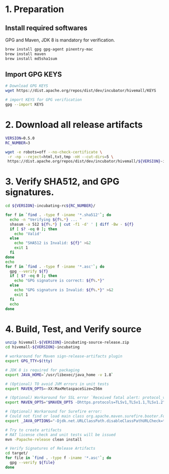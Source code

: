 <!--
  Licensed to the Apache Software Foundation (ASF) under one
  or more contributor license agreements.  See the NOTICE file
  distributed with this work for additional information
  regarding copyright ownership.  The ASF licenses this file
  to you under the Apache License, Version 2.0 (the
  "License"); you may not use this file except in compliance
  with the License.  You may obtain a copy of the License at

    http://www.apache.org/licenses/LICENSE-2.0

  Unless required by applicable law or agreed to in writing,
  software distributed under the License is distributed on an
  "AS IS" BASIS, WITHOUT WARRANTIES OR CONDITIONS OF ANY
  KIND, either express or implied.  See the License for the
  specific language governing permissions and limitations
  under the License.
-->

<!-- toc -->

# 1. Preparation 

## Install required softwares 

GPG and Maven, JDK 8 is mandatory for verification.

```sh
brew install gpg gpg-agent pinentry-mac
brew install maven
brew install md5sha1sum
```

## Import GPG KEYS

```sh
# Download GPG KEYS
wget https://dist.apache.org/repos/dist/dev/incubator/hivemall/KEYS

# import KEYS for GPG verification
gpg --import KEYS
```

# 2. Download all release artifacts

```sh
VERSION=0.5.0
RC_NUMBER=3

wget -e robots=off --no-check-certificate \
 -r -np --reject=html,txt,tmp -nH --cut-dirs=5 \
 https://dist.apache.org/repos/dist/dev/incubator/hivemall/${VERSION}-incubating-rc${RC_NUMBER}/
```

# 3. Verify SHA512, and GPG signatures.

```sh
cd ${VERSION}-incubating-rc${RC_NUMBER}/

for f in `find . -type f -iname '*.sha512'`; do
  echo -n "Verifying ${f%.*} ... "
  shasum -a 512 ${f%.*} | cut -f1 -d' ' | diff -Bw - ${f}
  if [ $? -eq 0 ]; then
    echo 'Valid'
  else 
    echo "SHA512 is Invalid: ${f}" >&2
    exit 1
  fi  
done
echo
for f in `find . -type f -iname '*.asc'`; do
  gpg --verify ${f}
  if [ $? -eq 0 ]; then
    echo "GPG signature is correct: ${f%.*}"
  else
    echo "GPG signature is Invalid: ${f%.*}" >&2
	exit 1
  fi
  echo
done
```

# 4. Build, Test, and Verify source 

```sh
unzip hivemall-${VERSION}-incubating-source-release.zip
cd hivemall-${VERSION}-incubating

# workaround for Maven sign-release-artifacts plugin
export GPG_TTY=$(tty)

# JDK 8 is required for packaging
export JAVA_HOME=`/usr/libexec/java_home -v 1.8`

# (Optional) TO avoid JVM errors in unit tests
export MAVEN_OPTS=-XX:MaxMetaspaceSize=256m

# (Optional) Workaround for SSL error `Received fatal alert: protocol_version`
export MAVEN_OPTS="$MAVEN_OPTS -Dhttps.protocols=TLSv1,TLSv1.1,TLSv1.2"

# (Optional) Workaround for Surefire error:
# Could not find or load main class org.apache.maven.surefire.booter.ForkedBooter
export _JAVA_OPTIONS="-Djdk.net.URLClassPath.disableClassPathURLCheck=true"

# Try to create artifacts
# RAT license check and unit tests will be issued
mvn -Papache-release clean install

# Verify Signatures of Release Artifacts
cd target/
for file in `find . -type f -iname '*.asc'`; do
  gpg --verify ${file}
done
```